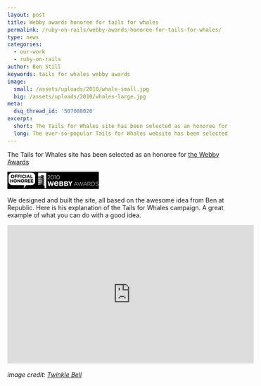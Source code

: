 ```yaml
---
layout: post
title: Webby awards honoree for tails for whales
permalink: /ruby-on-rails/webby-awards-honoree-for-tails-for-whales/
type: news
categories:
  - our-work
  - ruby-on-rails
author: Ben Still
keywords: tails for whales webby awards
image:
  small: /assets/uploads/2010/whale-small.jpg
  big: /assets/uploads/2010/whales-large.jpg
meta:
  dsq_thread_id: '507088020'
excerpt:
  short: The Tails for Whales site has been selected as an honoree for the Webby Awards.
  long: The ever-so-popular Tails for Whales website has been selected as an honoree for the Webby Awards and we coudn't be more excited. Here's a video showing you what's possible when great minds and awesome skills come together.
---
```


The Tails for Whales site has been selected as an honoree for [the Webby Awards](http://www.webbyawards.com/webbys/current_honorees.php?media_id=96&season=14)

![2010 Webby Awards Official Honoree](/assets/uploads/2010/webby-awards-official-honoree.jpg)

We designed and built the site, all based on the awesome idea from Ben at Republic. Here is his explanation of the Tails for Whales campaign. A great example of what you can do with a good idea.

<iframe width="560" height="315" src="https://www.youtube.com/embed/v6iGXFEEOOU?rel=0" frameborder="0" allow="autoplay; encrypted-media" allowfullscreen></iframe>

*image credit: [Twinkle Bell](https://www.flickr.com/photos/twinklebell/)*
